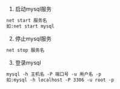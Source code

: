1. 启动mysql服务

```markdown
net start 服务名
如:net start mysql
```

2. 停止mysql服务

```markdown
net stop 服务名
```

3. 登录mysql
```markdown
mysql -h 主机名 -P 端口号 -u 用户名 -p
如:mysql -h localhost -P 3306 -u root -p
```